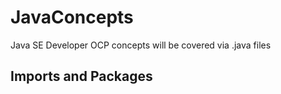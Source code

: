 # JavaConcepts
Java SE Developer OCP concepts will be covered via .java files

## Imports and Packages
